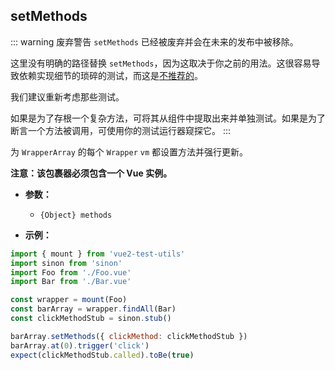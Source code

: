 ## setMethods

::: warning 废弃警告
`setMethods` 已经被废弃并会在未来的发布中被移除。

这里没有明确的路径替换 `setMethods`，因为这取决于你之前的用法。这很容易导致依赖实现细节的琐碎的测试，而这是[不推荐的](https://github.com/vuejs/rfcs/blob/668866fa71d70322f6a7689e88554ab27d349f9c/active-rfcs/0000-vtu-api.md#setmethods)。

我们建议重新考虑那些测试。

如果是为了存根一个复杂方法，可将其从组件中提取出来并单独测试。如果是为了断言一个方法被调用，可使用你的测试运行器窥探它。
:::

为 `WrapperArray` 的每个 `Wrapper` `vm` 都设置方法并强行更新。

**注意：该包裹器必须包含一个 Vue 实例。**

- **参数：**

  - `{Object} methods`

- **示例：**

```js
import { mount } from 'vue2-test-utils'
import sinon from 'sinon'
import Foo from './Foo.vue'
import Bar from './Bar.vue'

const wrapper = mount(Foo)
const barArray = wrapper.findAll(Bar)
const clickMethodStub = sinon.stub()

barArray.setMethods({ clickMethod: clickMethodStub })
barArray.at(0).trigger('click')
expect(clickMethodStub.called).toBe(true)
```

